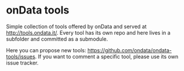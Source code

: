 # onData tools

Simple collection of tools offered by onData and served at http://tools.ondata.it/.
Every tool has its own repo and here lives in a subfolder and committed as a submodule.

Here you can propose new tools: https://github.com/ondata/ondata-tools/issues.
If you want to comment a specific tool, please use its own issue tracker.

